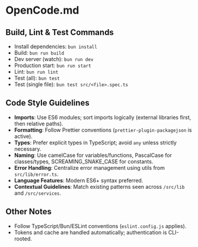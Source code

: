 # OpenCode.md

## Build, Lint & Test Commands
- Install dependencies: `bun install`
- Build: `bun run build`
- Dev server (watch): `bun run dev`
- Production start: `bun run start`
- Lint: `bun run lint`
- Test (all): `bun test`
- Test (single file): `bun test src/<file>.spec.ts`

## Code Style Guidelines
- **Imports**: Use ES6 modules; sort imports logically (external libraries first, then relative paths).
- **Formatting**: Follow Prettier conventions (`prettier-plugin-packagejson` is active).
- **Types**: Prefer explicit types in TypeScript; avoid `any` unless strictly necessary.
- **Naming**: Use camelCase for variables/functions, PascalCase for classes/types, SCREAMING_SNAKE_CASE for constants.
- **Error Handling**: Centralize error management using utils from `src/lib/error.ts`.
- **Language Features**: Modern ES6+ syntax preferred.
- **Contextual Guidelines**: Match existing patterns seen across `/src/lib` and `/src/services`.

## Other Notes
- Follow TypeScript/Bun/ESLint conventions (`eslint.config.js` applies).
- Tokens and cache are handled automatically; authentication is CLI-rooted.